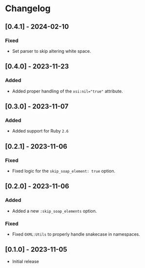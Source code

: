 # Changelog

## [0.4.1] - 2024-02-10

### Fixed

- Set parser to skip altering white space.

## [0.4.0] - 2023-11-23

### Added

- Added proper handling of the `xsi:nil="true"` attribute.

## [0.3.0] - 2023-11-07

### Added

- Added support for Ruby `2.6`

## [0.2.1] - 2023-11-06

### Fixed

- Fixed logic for the `skip_soap_element: true` option.

## [0.2.0] - 2023-11-06

### Added

- Added a new `:skip_soap_elements` option.

### Fixed

- Fixed `OXML:Utils` to properly handle snakecase in namespaces.

## [0.1.0] - 2023-11-05

- Initial release
